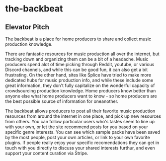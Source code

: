 # the-backbeat

## Elevator Pitch

The backbeat is a place for home producers to share and collect music production knowledge. 

There are fantastic resources for music production all over the internet, but tracking down and organizing them can be a bit of a headache. Music producers spend alot of time picking through Reddit, youtube, or various Discord channels, and while this can be good fun, it can also get a bit frustrating. On the other hand, sites like Splice have tried to make more dedicated hubs for music production info, and while these include some great information, they don't fully capitalize on the wonderful capacity of crowdsourcing production knowledge. Home producers know better than anyone else what home producers want to know - so home producers are the best possible source of information for oneanother.

The backbeat allows producers to post all their favorite music production resources from around the internet in one place, and pick up new resources from others. You can follow particular users who's tastes seem to line up with your own, or let the site recommend posts for you based on your specific genre interests. You can see which sample packs have been saved by the most people, post your own articles, or link to your own favorite plugins. If people really enjoy your specific recomendations they can get in touch with you directly to discuss your shared interests furthur, and even support your content curation via Stripe.
